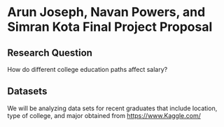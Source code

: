 # Arun Joseph, Navan Powers, and Simran Kota Final Project Proposal

## Research Question
How do different college education paths affect salary?

## Datasets
We will be analyzing data sets for recent graduates that include location, type of college, and major obtained from https://www.Kaggle.com/